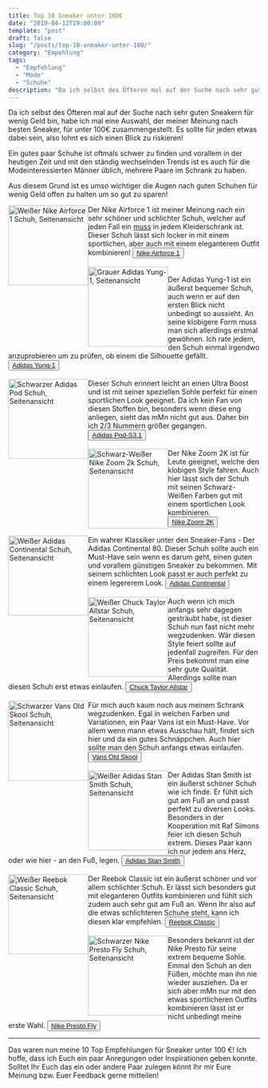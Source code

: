 ```yaml
---
title: Top 10 Sneaker unter 100€
date: "2019-04-12T19:00:00"
template: "post"
draft: false
slug: "/posts/top-10-sneaker-unter-100/"
category: "Empehlung"
tags:
  - "Empfehlung"
  - "Mode"
  - "Schuhe"
description: "Da ich selbst des Öfteren mal auf der Suche nach sehr guten Sneakern für wenig Geld bin, habe ich mal eine Auswahl, der meiner Meinung nach besten Sneaker, für unter 100€ zusammengestellt. Es sollte für jeden etwas dabei sein, also lohnt es sich einen Blick zu riskieren!"
---
```

Da ich selbst des Öfteren mal auf der Suche nach sehr guten Sneakern für wenig Geld bin, habe ich mal eine Auswahl, der meiner Meinung nach besten Sneaker, für unter 100€ zusammengestellt. Es sollte für jeden etwas dabei sein, also lohnt es sich einen Blick zu riskieren!

Ein gutes paar Schuhe ist oftmals schwer zu finden und vorallem in der heutigen Zeit und mit den ständig wechselnden Trends ist es auch für die Modeinteressierten Männer üblich, mehrere Paare im Schrank zu haben.

Aus diesem Grund ist es umso wichtiger die Augen nach guten Schuhen für wenig Geld offen zu halten um so gut zu sparen!

<img src="/media/nike-airforce-1-schuh.jpg" alt="Weißer Nike Airforce 1 Schuh, Seitenansicht" width="160" style="float:left;"/>
<div>
Der Nike Airforce 1 ist meiner Meinung nach ein sehr schöner und schlichter Schuh, welcher auf jeden Fall ein <u>muss</u> in jedem Kleiderschrank ist. Dieser Schuh lässt sich locker in mit einem sportlichen, aber auch mit einem eleganterem Outfit kombinieren!
<button class="button-save large"><a href="https://www.footlocker.de/de/p/nike-air-force-1-low-herren-schuhe-46?v=314102441004">Nike Airforce 1</a></button>
</div>
<br>
<img src="/media/adidas-yung-1-schuh.jpg" alt="Grauer Adidas Yung-1, Seitenansicht" width="160" style="float:left;"/>
<br>
<div>
Der Adidas Yung-1 ist ein äußerst bequemer Schuh, auch wenn er auf den ersten Blick nicht unbedingt so aussieht. An seine klobigere Form muss man sich allerdings erstmal gewöhnen. Ich rate jedem, den Schuh einmal irgendwo anzuprobieren um zu prüfen, ob einem die Silhouette gefällt.
<button class="button-save large"><a href="https://www.sneak-a-venue.de/adidas-yung-1-grey-159884?">Adidas Yung-1</a></button>
</div>
<br>
<img src="/media/adidas-pod-schuh.jpg" alt="Schwarzer Adidas Pod Schuh, Seitenansicht" width="160" style="float:left;"/>
<div>
Dieser Schuh erinnert leicht an einen Ultra Boost und ist mit seiner speziellen Sohle perfekt für einen sportlichen Look geeignet. Da ich kein Fan von diesen Stoffen bin, besonders wenn diese eng anliegen, sieht das mMn nicht gut aus. Daher bin ich 2/3 Nummern größer gegangen.
<button class="button-save large"><a href="https://www.footlocker.de/de/p/adidas-pod-s3-1-herren-schuhe-65608?v=314213369904">Adidas Pod-S3.1</a></button>
</div>
<br>
<img src="/media/nike-zoom-2k-schuh.jpg" alt="Schwarz-Weißer Nike Zoom 2k Schuh, Seitenansicht" width="160" style="float:left;"/>
<div>
Der Nike Zoom 2K ist für Leute geeignet, welche den klobigen Style fahren. Auch hier lässt sich der Schuh mit seinen Schwarz-Weißen Farben gut mit einem sportlichen Look kombinieren.
<button class="button-save large"><a href="https://www.zalando.de/nike-sportswear-zoom-2k-sneaker-low-ni111a0d1-a11.html">Nike Zoom 2K</a></button>
</div>
<br>
<img src="/media/adidas-continental-80-schuh.jpg" alt="Weißer Adidas Continental Schuh, Seitenansicht" width="160" style="float:left;"/>
<div>
Ein wahrer Klassiker unter den Sneaker-Fans - Der Adidas Continental 80. Dieser Schuh sollte auch ein Must-Have sein wenn es darum geht, einen guten und vorallem günstigen Sneaker zu bekommen. Mit seinem schlichten Look passt er auch perfekt zu einem legererem Look.
<button class="button-save large"><a href="https://www.adidas.de/continental-80-schuh/G27706.html">Adidas Continental</a></button>
</div>
<br>
<img src="/media/chuck-taylor-allstar-schuh.jpg" alt="Weißer Chuck Taylor Allstar Schuh, Seitenansicht" width="160" style="float:left;"/>
<div>
Auch wenn ich mich anfangs sehr dagegen gesträubt habe, ist dieser Schuh nun fast nicht mehr wegzudenken. Wär diesen Style feiert sollte auf jedenfall zugreifen. Für den Preis bekommt man eine sehr gute Qualität. Allerdings sollte man diesen Schuh erst etwas einlaufen.
<button class="button-save large"><a href="https://www.converse.com/de/regular/chuck-taylor-all-star-classic/ID00009.html?lang=de_DE">Chuck Taylor Allstar</a></button>
</div>
<br>
<img src="/media/vans-oldschool-schuh.jpg" alt="Schwarzer Vans Old Skool Schuh, Seitenansicht" width="160" style="float:left;"/>
<div>
Für mich auch kaum noch aus meinem Schrank wegzudenken. Egal in welchen Farben und Variationen, ein Paar Vans ist ein Must-Have. Vor allem wenn mann etwas Ausschau hält, findet sich hier und da ein gutes Schnäppchen. Auch hier sollte man den Schuh anfangs etwas einlaufen.
<button class="button-save large"><a href="https://www.zalando.de/vans-old-skool-sneaker-va215b000-q12.html">Vans Old Skool</a></button>
</div>
<br>
<img src="/media/adidas-stan-smith-schuh.jpg" alt="Weißer Adidas Stan Smith Schuh, Seitenansicht" width="160" style="float:left;"/>
<div>
Der Adidas Stan Smith ist ein äußerst schöner Schuh wie ich finde. Er fühlt sich gut am Fuß an und passt perfekt zu diversen Looks. Besonders in der Kooperation mit Raf Simons feier ich diesen Schuh extrem. Dieses Paar kann ich nur jedem ans Herz, oder wie hier - an den Fuß, legen.
<button class="button-save large"><a href="https://www.zalando.de/adidas-originals-stan-smith-sneaker-weiss-ad115b01k-a11.html">Adidas Stan Smith</a></button>
</div>
<br>
<img src="/media/reebok-classic-workout-plus-schuh.jpg" alt="Weißer Reebok Classic Schuh, Seitenansicht" width="160" style="float:left;"/>
<div>
Der Reebok Classic ist ein äußerst schöner und vor allem schlichter Schuh. Er lässt sich besonders gut mit eleganteren Outfits kombinieren und fühlt sich zudem auch sehr gut am Fuß an. Wenn Ihr also auf die etwas schlichteren Schuhe steht, kann ich diesen klar empfehlen.
<button class="button-save large"><a href="https://www.zalando.de/reebok-classic-workout-plus-sneaker-white-royal-re012b012-a11.html">Reebok Classic</a></button>
</div>
<br>
<img src="/media/nike-presto-fly-schuh.jpg" alt="Schwarzer Nike Presto Fly Schuh, Seitenansicht" width="160" style="float:left;"/>
<div>
Besonders bekannt ist der Nike Presto für seine extrem bequeme Sohle. Einmal den Schuh an den Füßen, möchte man ihn nie wieder ausziehen. Da er sich aber mMn nur mit den etwas sportlicheren Outfits kombinieren lässt ist er nicht unbedingt meine erste Wahl.
<button class="button-save large"><a href="https://www.zalando.de/nike-sportswear-presto-fly-sneaker-low-ni112o019-q12.html">Nike Presto Fly</a></button>
</div>

---
Das waren nun meine 10 Top Empfehlungen für Sneaker unter 100 €! Ich hoffe, dass ich Euch ein paar Anregungen oder Inspirationen geben konnte. Solltet Ihr Euch das ein oder andere Paar zulegen könnt Ihr mir Eure Meinung bzw. Euer Feedback gerne mitteilen!